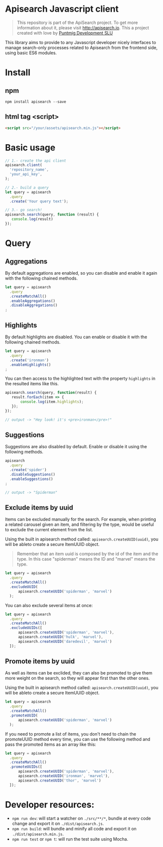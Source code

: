 Apisearch Javascript client
===========================

> This repository is part of the ApiSearch project. To get more information
> about it, please visit http://apisearch.io. This a project created with love
> by [Puntmig Development SLU](http://puntmig.com)

This library aims to provide to any Javascript developer nicely interfaces to 
manage search-only processes related to Apisearch from the frontend side, using 
basic ES6 modules.

# Install

## npm

```shell
npm install apisearch --save 
```

## html tag \<script\>

```html
<script src="/your/assets/apisearch.min.js"></script>
```

# Basic usage

```javascript
// 1.- create the api client
apisearch.client(
  'repository_name', 
  'your_api_key',
);

// 2.- build a query
let query = apisearch
  .query
  .create('Your query text');

// 3.- go search!
apisearch.search(query, function (result) {
   console.log(result) 
});
```

# Query

## Aggregations

By default aggregations are enabled, so you can disable and enable it 
again with the following chained methods.

```javascript
let query = apisearch
  .query
  .createMatchAll()
  .enableAggregations()
  .disableAggregations()
;
```

## Highlights

By default highlights are disabled. You can enable or disable it with 
the following chained methods.

```javascript
let query = apisearch
  .query
  .create('ironman')
  .enableHighlights()
;
```

You can then access to the highlighted text with the property `highlights`
in the resulted items like this.

```javascript
apisearch.search(query, function(result) {
   result.forEach(item => {
       console.log(item.highlights);
   });
});

// output -> "Hey look! it's <pre>ironman</pre>!" 
```

## Suggestions

Suggestions are also disabled by default. Enable or disable it using the
following methods.

```javascript
apisearch
  .query
  .create('spider')
  .disableSuggestions()
  .enableSuggestions()
;

// output -> "Spiderman"
```

## Exclude items by uuid

Items can be excluded manually for the search. For example, when printing a 
related carousel given an item, and filtering by the type, would be useful 
to exclude the current element from the list.

Using the built in apisearch method called: `apisearch.createUUID(uuid)`, 
you will be ableto create a secure ItemUUID object.

> Remember that an item uuid is composed by the id of the item and the type.
> In this case "spiderman" means the ID and "marvel" means the type.

```javascript
let query = apisearch
  .query
  .createMatchAll()
  .excludeUUID(
      apisearch.createUUID('spiderman', 'marvel')
  );
```

You can also exclude several items at once:

```javascript
let query = apisearch
  .query
  .createMatchAll()
  .excludeUUIDs([
      apisearch.createUUID('spiderman', 'marvel'),
      apisearch.createUUID('hulk', 'marvel'),
      apisearch.createUUID('daredevil', 'marvel')
  ]);
```

## Promote items by uuid

As well as items can be exclided, they can also be promoted to give them more 
weight on the search, so they will appear first than the other ones.

Using the built in apisearch method called: `apisearch.createUUID(uuid)`, 
you will be ableto create a secure ItemUUID object.

```javascript
let query = apisearch
  .query
  .createMatchAll()
  .promoteUUID(
      apisearch.createUUID('spiderman', 'marvel')
  );
```

If you need to promote a list of items, you don't need to chain the promoteUUID
method every time, you can use the following method and pass the promoted items 
as an array like this:

```javascript
let query = apisearch
  .query
  .createMatchAll()
  .promoteUUIDs([
      apisearch.createUUID('spiderman', 'marvel'),
      apisearch.createUUID('ironman', 'marvel'),
      apisearch.createUUID('thor', 'marvel')
  ]);
```

# Developer resources:

* `npm run dev`: will start a watcher on `./src/**/*`, bundle at every code 
change and export it on `./dist/apisearch.js`.
* `npm run build`: will bundle and minify all code and export it on 
`./dist/apisearch.min.js`.
* `npm run test` or `npm t`: will run the test suite using Mocha.